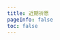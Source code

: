 ```yaml
---
title: 近期祈愿
pageInfo: false
toc: false
---
```



<GenshinWish />

<script setup lang="ts">
import GenshinWish from "@GenshinWish";
</script>
